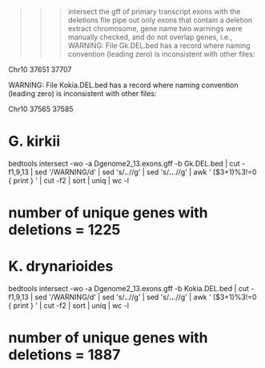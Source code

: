



>>> intersect the gff of primary transcript exons with the deletions file
>> pipe out only exons that contain a deletion
>> extract chromosome, gene name 
>> two warnings were manually checked, and do not overlap genes, i.e.,
WARNING: File Gk.DEL.bed has a record where naming convention (leading zero) is inconsistent with other files:

Chr10   37651   37707


WARNING: File Kokia.DEL.bed has a record where naming convention (leading zero) is inconsistent with other files:

 Chr10   37565   37585


# G. kirkii

bedtools intersect -wo -a Dgenome2_13.exons.gff -b Gk.DEL.bed | cut -f1,9,13 | sed '/WARNING/d' | sed 's/__.__.//g' | sed 's/__..__.//g' | awk ' ($3+1)%3!=0 { print } ' | cut -f2 | sort | uniq | wc -l

# number of unique genes with deletions = 1225


# K. drynarioides

bedtools intersect -wo -a Dgenome2_13.exons.gff -b Kokia.DEL.bed | cut -f1,9,13 | sed '/WARNING/d' | sed 's/__.__.//g' | sed 's/__..__.//g' | awk ' ($3+1)%3!=0 { print } ' | cut -f2 | sort | uniq | wc -l

# number of unique genes with deletions = 1887
